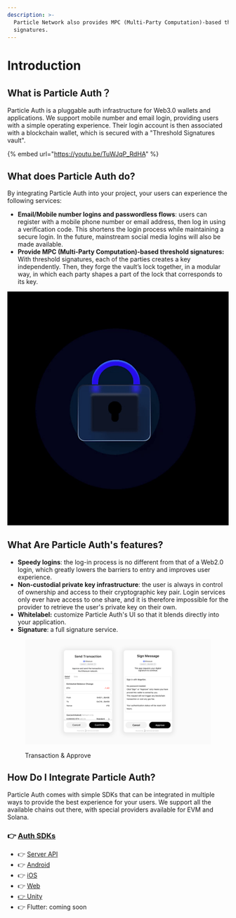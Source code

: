 ```yaml
---
description: >-
  Particle Network also provides MPC (Multi-Party Computation)-based threshold
  signatures.
---
```


# Introduction

## What is Particle Auth？

Particle Auth is a pluggable auth infrastructure for Web3.0 wallets and applications. We support mobile number and email login, providing users with a simple operating experience. Their login account is then associated with a blockchain wallet, which is secured with a "Threshold Signatures vault".

{% embed url="https://youtu.be/TuWJqP_RdHA" %}

## What does Particle Auth do? <a href="#what-does-web3auth-do" id="what-does-web3auth-do"></a>

By integrating Particle Auth into your project, your users can experience the following services:

* **Email/Mobile number logins and passwordless flows**: users can register with a mobile phone number or email address, then log in using a verification code. This shortens the login process while maintaining a secure login. In the future, mainstream social media logins will also be made available.
* **Provide MPC (Multi-Party Computation)-based threshold signatures:** With threshold signatures, each of the parties creates a key independently. Then, they forge the vault’s lock together, in a modular way, in which each party shapes a part of the lock that corresponds to its key.

![](../.gitbook/assets/952qs-wk47v.gif)

## What Are Particle Auth's features?

* **Speedy logins**: the log-in process is no different from that of a Web2.0 login, which greatly lowers the barriers to entry and improves user experience.
* **Non-custodial private key infrastructure**: the user is always in control of ownership and access to their cryptographic key pair. Login services only ever have access to one share, and it is therefore impossible for the provider to retrieve the user's private key on their own.
* **Whitelabel:** customize Particle Auth's UI so that it blends directly into your application.
* **Signature**: a full signature service.

<figure><img src="../.gitbook/assets/Approve.png" alt=""><figcaption><p>Transaction &#x26; Approve</p></figcaption></figure>

## How Do I Integrate Particle Auth? <a href="#how-can-i-use-web3auth" id="how-can-i-use-web3auth"></a>

Particle Auth comes with simple SDKs that can be integrated in multiple ways to provide the best experience for your users. We support all the available chains out there, with special providers available for EVM and Solana.

### 👉 [Auth SDKs](sdks/)

* 👉 [Server API](sdks/server-api.md)
* 👉 [Android](sdks/android.md)
* 👉 [iOS](sdks/ios.md)
* 👉 [Web](sdks/web.md)
* [👉 Unity](sdks/unity.md)
* 👉 Flutter: coming soon
